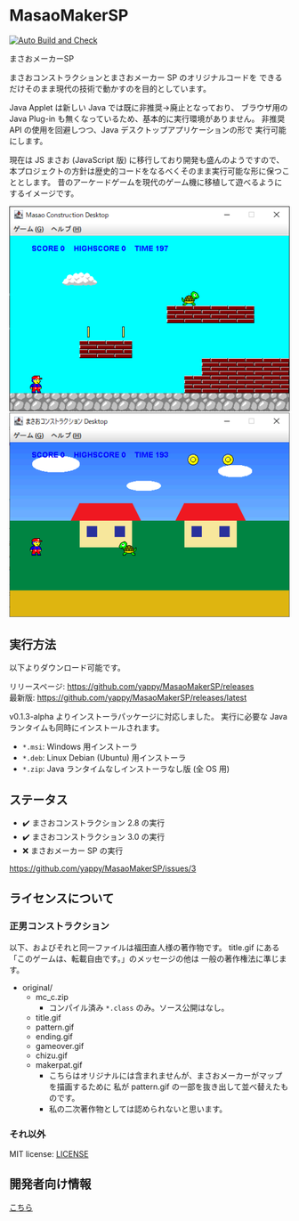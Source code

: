 # MasaoMakerSP

[![Auto Build and Check](https://github.com/yappy/MasaoMakerSP/actions/workflows/build.yml/badge.svg)](https://github.com/yappy/MasaoMakerSP/actions/workflows/build.yml)

まさおメーカーSP

まさおコンストラクションとまさおメーカー SP のオリジナルコードを
できるだけそのまま現代の技術で動かすのを目的としています。

Java Applet は新しい Java では既に非推奨→廃止となっており、
ブラウザ用の Java Plug-in も無くなっているため、基本的に実行環境がありません。
非推奨 API の使用を回避しつつ、Java デスクトップアプリケーションの形で
実行可能にします。

現在は JS まさお (JavaScript 版) に移行しており開発も盛んのようですので、
本プロジェクトの方針は歴史的コードをなるべくそのまま実行可能な形に保つこととします。
昔のアーケードゲームを現代のゲーム機に移植して遊べるようにするイメージです。

![Screen Shot 2.8](ss/ss2.png)
![Screen Shot 3.0](ss/ss3.png)

## 実行方法

以下よりダウンロード可能です。

リリースページ: <https://github.com/yappy/MasaoMakerSP/releases> \
最新版: <https://github.com/yappy/MasaoMakerSP/releases/latest>

v0.1.3-alpha よりインストーラパッケージに対応しました。
実行に必要な Java ランタイムも同時にインストールされます。

* `*.msi`: Windows 用インストーラ
* `*.deb`: Linux Debian (Ubuntu) 用インストーラ
* `*.zip`: Java ランタイムなしインストーラなし版 (全 OS 用)

## ステータス

* :heavy_check_mark: まさおコンストラクション 2.8 の実行
* :heavy_check_mark: まさおコンストラクション 3.0 の実行
* :x: まさおメーカー SP の実行

<https://github.com/yappy/MasaoMakerSP/issues/3>

## ライセンスについて

### 正男コンストラクション

以下、およびそれと同一ファイルは福田直人様の著作物です。
title.gif にある「このゲームは、転載自由です。」のメッセージの他は
一般の著作権法に準じます。

* original/
  * mc_c.zip
    * コンパイル済み `*.class` のみ。ソース公開はなし。
  * title.gif
  * pattern.gif
  * ending.gif
  * gameover.gif
  * chizu.gif
  * makerpat.gif
    * こちらはオリジナルには含まれませんが、まさおメーカーがマップを描画するために
      私が pattern.gif の一部を抜き出して並べ替えたものです。
    * 私の二次著作物としては認められないと思います。

### それ以外

MIT license: [LICENSE](./LICENSE)

## 開発者向け情報

[こちら](./technote/technote.md)
